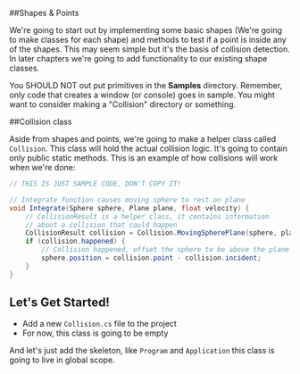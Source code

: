 ##Shapes & Points

We're going to start out by implementing some basic shapes (We're going to make classes for each shape) and methods to test if a point is inside any of the shapes. This may seem simple but it's the basis of collision detection. In later chapters we're going to add functionality to our existing shape classes.

You SHOULD NOT out put primitives in the __Samples__ directory. Remember, only code that creates a window (or console) goes in sample. You might want to consider making a "Collision" directory or something.

##Collision class
 
Aside from shapes and points, we're going to make a helper class called ```Collision```. This class will hold the actual collision logic. It's going to contain only public static methods. This is an example of how collisions will work when we're done:

```cs
// THIS IS JUST SAMPLE CODE, DON'T COPY IT!

// Integrate function causes moving sphere to rest on plane
void Integrate(Sphere sphere, Plane plane, float velocity) {
    // CollisionResult is a helper class, it contains information
    // about a collision that could happen
    CollisionResult collision = Collision.MovingSpherePlane(sphere, plane, velocity);
    if (collision.happened) {
        // Collision happened, offset the sphere to be above the plane
        sphere.position = collision.point - collision.incident;
    }
}
```

## Let's Get Started!

* Add a new ```Collision.cs``` file to the project
* For now, this class is going to be empty


And let's just add the skeleton, like ```Program``` and ```Application``` this class is going to live in global scope.
